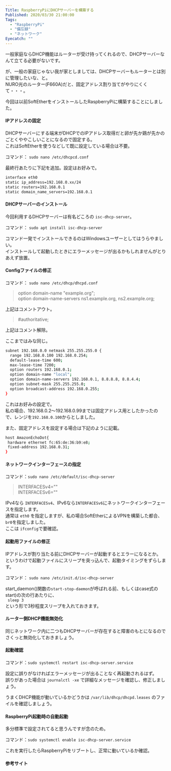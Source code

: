 ```yaml
---
Title: RaspberryPiにDHCPサーバーを構築する
Published: 2020/03/30 21:00:00
Tags:
  - "RaspberryPi"
  - "備忘録"
  - "ネットワーク"
Eyecatch: ""
---
```

一般家庭ならDHCP機能はルーターが受け持ってくれるので、DHCPサーバーなんて立てる必要がないです。  

が、一般の家庭じゃない我が家としましては、DHCPサーバーもルーターとは別に管理したいな、と。  
NURO光のルーター(F660A)だと、固定アドレス割り当てがやりにくくて・・・。  

今回は以前SoftEtherをインストールしたRaspberryPiに構築することにしました。  




#### IPアドレスの固定
DHCPサーバーにする端末がDHCPでのIPアドレス取得だと卵が先か鶏が先かのごとくややこしいことになるので固定する。    
これはSoftEtherを使うなどして既に設定している場合は不要。  

コマンド： `sudo nano /etc/dhcpcd.conf`    

最終行あたりに下記を追加。設定はお好みで。  

```sh
interface eth0
static ip_address=192.168.0.xx/24
static routers=192.168.0.1
static domain_name_servers=192.168.0.1
```


#### DHCPサーバーのインストール  

今回利用するDHCPサーバーは有名どころの `isc-dhcp-server`。  

コマンド： `sudo apt install isc-dhcp-server`    

コマンド一発でインストールできるのはWindowsユーザーとしてはうらやましい。  
インストールして起動したときにエラーメッセージが出るかもしれませんがとりあえず放置。  

#### Configファイルの修正  
コマンド： `sudo nano /etc/dhcp/dhcpd.conf`  

> option domain-name "example.org";  
> option domain-name-servers ns1.example.org, ns2.example.org;

上記はコメントアウト。  

> \#authoritative;

上記はコメント解除。  

ここまではみな同じ。  

```sh
subnet 192.168.0.0 netmask 255.255.255.0 {
  range 192.168.0.100 192.168.0.254;
  default-lease-time 600;
  max-lease-time 7200;
  option routers 192.168.0.1;
  option domain-name "local";
  option domain-name-servers 192.168.0.1, 8.8.8.8, 8.8.4.4;
  option subnet-mask 255.255.255.0;
  option broadcast-address 192.168.0.255;
}
```

これはお好みの設定で。  
私の場合、192.168.0.2～192.168.0.99までは固定アドレス用としたかったので、レンジを`192.168.0.100`からとしました。  

また、固定アドレスを設定する場合は下記のように記載。  

```sh
host AmazonEchoDot{
 hardware ethernet fc:65:de:36:b9:e8;
 fixed-address 192.168.0.31;
}
```

#### ネットワークインターフェースの指定  
コマンド：`sudo nano /etc/default/isc-dhcp-server`  

> INTERFACESv4=""  
> INTERFACESv6=""  

IPv4なら `INTERFACESv4`、IPv6なら`INTERFACESv6`にネットワークインターフェースを指定します。  
通常は `eth0` を指定しますが、私の場合SoftEtherによるVPNを構築した都合、`br0`を指定しました。  
ここは `ifconfig`で要確認。  

#### 起動用ファイルの修正  
IPアドレスが割り当たる前にDHCPサーバーが起動するとエラーになるとか。  
というわけで起動ファイルにスリープを突っ込んで、起動タイミングをずらします。  

コマンド： `sudo nano /etc/init.d/isc-dhcp-server`  

start_daemon()関数の`start-stop-daemon`が呼ばれる前、もしくはcase式の start)の次の行あたりに、  
` sleep 3`  
という形で3秒程度スリープを入れておきます。  

#### ルーター側DHCP機能無効化  
同じネットワーク内に二つもDHCPサーバーが存在すると障害のもとになるのでさくっと無効化しておきましょう。  

#### 起動確認  

コマンド：`sudo systemctl restart isc-dhcp-server.service` 

設定に誤りがなければエラーメッセージが出ることなく再起動されるはず。  
誤りがあった場合は `journalctl -xe` で詳細なメッセージを確認し、修正しましょう。  

うまくDHCP機能が動いているかどうかは `/var/lib/dhcp/dhcpd.leases` のファイルを確認しましょう。  

#### RaspberryPi起動時の自動起動  
多分標準で設定されてると思うんですが念のため。  

コマンド：`sudo systemctl enable isc-dhcp-server.service`  

これを実行したらRaspberryPiをリブートし、正常に動いているか確認。  



#### 参考サイト  

<?# OEmbed "https://cgbeginner.net/raspi-dhcp-server/" /?>


